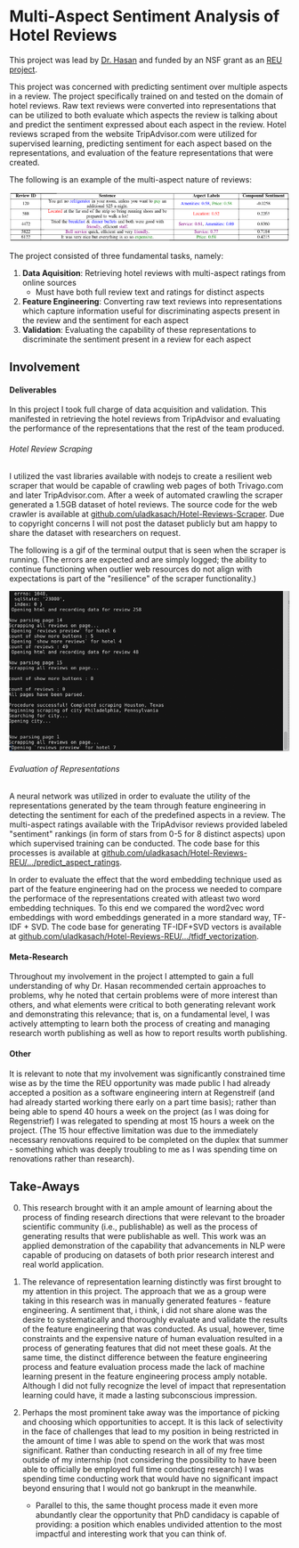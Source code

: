 # Multi-Aspect Sentiment Analysis of Hotel Reviews

This project was lead by [Dr. Hasan][hasan_homepage] and funded by an NSF grant as an [REU project][reu_project_homepage].

This project was concerned with predicting sentiment over multiple aspects in a review. The project specifically trained on and tested on the domain of hotel reviews. Raw text reviews were converted into representations that can be utilized to both evaluate which aspects the review is talking about and predict the sentiment expressed about each aspect in the review. Hotel reviews scraped from the website TripAdvisor.com were utilized for supervised learning, predicting sentiment for each aspect based on the representations, and evaluation of the feature representations that were created.

The following is an example of the multi-aspect nature of reviews:

![reference_image][multi_aspect_nature]

The project consisted of three fundamental tasks, namely:

1. **Data Aquisition**: Retrieving hotel reviews with multi-aspect ratings from online sources
    - Must have both full review text and ratings for distinct aspects
2. **Feature Engineering**: Converting raw text reviews into representations which capture information useful for discriminating aspects present in the review and the sentiment for each aspect
3. **Validation**: Evaluating the capability of these representations to discriminate the sentiment present in a review for each aspect

## Involvement

#### Deliverables
In this project I took full charge of data acquisition and validation. This manifested in retrieving the hotel reviews from TripAdvisor and evaluating the performance of the representations that the rest of the team produced.

###### Hotel Review Scraping
I utilized the vast libraries available with nodejs to create a resilient web scraper that would be capable of crawling web pages of both Trivago.com and later TripAdvisor.com. After a week of automated crawling the scraper generated a 1.5GB dataset of hotel reviews. The source code for the web crawler is available at [github.com/uladkasach/Hotel-Reviews-Scraper][hotel_reviews_scraper_repo]. Due to copyright concerns I will not post the dataset publicly but am happy to share the dataset with researchers on request.

The following is a gif of the terminal output that is seen when the scraper is running. (The errors are expected and are simply logged; the ability to continue functioning when outlier web resources do not align with expectations is part of the "resilience" of the scraper functionality.)

![research_gif_larger][scraper_gif]

###### Evaluation of Representations


A neural network was utilized in order to evaluate the utility of the representations generated by the team through feature engineering in detecting the sentiment for each of the predefined aspects in a review. The multi-aspect ratings available with the TripAdvisor reviews provided labeled "sentiment" rankings (in form of stars from 0-5 for 8 distinct aspects) upon which supervised training can be conducted. The code base for this processes is available at [github.com/uladkasach/Hotel-Reviews-REU/.../predict_aspect_ratings][hotel_reviews_reu_prediction].

In order to evaluate the effect that the word embedding technique used as part of the feature engineering had on the process we needed to compare the performace of the representations created with atleast two word embedding techniques. To this end we compared the word2vec word embeddings with word embeddings generated in a more standard way, TF-IDF + SVD. The code base for generating TF-IDF+SVD vectors is available at [github.com/uladkasach/Hotel-Reviews-REU/.../tfidf_vectorization][hotel_reviews_reu_vectorization].

#### Meta-Research
Throughout my involvement in the project I attempted to gain a full understanding of why Dr. Hasan recommended certain approaches to problems, why he noted that certain problems were of more interest than others, and what elements were critical to both generating relevant work and demonstrating this relevance; that is, on a fundamental level, I was actively attempting to learn both the process of creating and managing research worth publishing as well as how to report results worth publishing.   

#### Other
It is relevant to note that my involvement was significantly constrained time wise as by the time the REU opportunity was made public I had already accepted a position as a software engineering intern at Regenstreif (and had already started working there early on a part time basis); rather than being able to spend 40 hours a week on the project (as I was doing for Regenstrief) I was relegated to spending at most 15 hours a week on the project. (The 15 hour effective limitation was due to the immediately necessary renovations required to be completed on the duplex that summer - something which was deeply troubling to me as I was spending time on renovations rather than research).



## Take-Aways

0. This research brought with it an ample amount of learning about the process of finding research directions that were relevant to the broader scientific community (i.e., publishable) as well as the process of generating results that were publishable as well. This work was an applied demonstration of the capability that advancements in NLP were capable of producing on datasets of both prior research interest and real world application.    

0. The relevance of representation learning distinctly was first brought to my attention in this project. The approach that we as a group were taking in this research was in manually generated features - feature engineering. A sentiment that, i think, i did not share alone was the desire to systematically and thoroughly evaluate and validate the results of the feature engineering that was conducted. As usual, however, time constraints and the expensive nature of human evaluation resulted in a process of generating features that did not meet these goals. At the same time, the distinct difference between the feature engineering process and feature evaluation process made the lack of machine learning present in the feature engineering process amply notable. Although I did not fully recognize the level of impact that representation learning could have, it made a lasting subconscious impression.  

0. Perhaps the most prominent take away was the importance of picking and choosing which opportunities to accept. It is this lack of selectivity in the face of challenges that lead to my position in being restricted in the amount of time I was able to spend on the work that was most significant. Rather than conducting research in all of my free time outside of my internship (not considering the possibility to have been able to officially be employed full time conducting research) I was spending time conducting work that would have no significant impact beyond ensuring that I would not go bankrupt in the meanwhile.
    - Parallel to this, the same thought process made it even more abundantly clear the opportunity that PhD candidacy is capable of providing: a position which enables undivided attention to the most impactful and interesting work that you can think of.   


[hotel_reviews_scraper_repo]: https://github.com/uladkasach/Hotel-Reviews-Scraper
[hotel_reviews_reu_vectorization]: https://github.com/uladkasach/Hotel-Reviews-REU/tree/master/Vlad/tfidf_vectorization
[hotel_reviews_reu_prediction]: https://github.com/uladkasach/Hotel-Reviews-REU/tree/master/Vlad/predict_aspect_ratings


[hasan_homepage]: http://dmgroup.cs.iupui.edu/home.php
[scraper_gif]: /_material/research/Multi_Aspect_Sentiment/scraping_terminal_output.gif
[multi_aspect_nature]: /_material/research/Multi_Aspect_Sentiment/multi_aspect_nature.png
[reu_project_homepage]: https://www.datareu.com/
